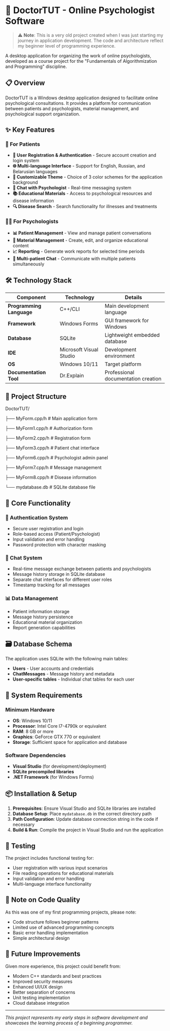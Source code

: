 # 🧠 DoctorTUT - Online Psychologist Software

> ⚠️ **Note**: This is a very old project created when I was just starting my journey in application development. The code and architecture reflect my beginner level of programming experience.

A desktop application for organizing the work of online psychologists, developed as a course project for the "Fundamentals of Algorithmization and Programming" discipline.

## 📋 Overview

DoctorTUT is a Windows desktop application designed to facilitate online psychological consultations. It provides a platform for communication between patients and psychologists, material management, and psychological support organization.

## ✨ Key Features

### 👤 For Patients
- **🔐 User Registration & Authentication** - Secure account creation and login system
- **🌐 Multi-language Interface** - Support for English, Russian, and Belarusian languages
- **🎨 Customizable Theme** - Choice of 3 color schemes for the application background
- **💬 Chat with Psychologist** - Real-time messaging system
- **📚 Educational Materials** - Access to psychological resources and disease information
- **🔍 Disease Search** - Search functionality for illnesses and treatments

### 👨‍⚕️ For Psychologists
- **📊 Patient Management** - View and manage patient conversations
- **📝 Material Management** - Create, edit, and organize educational content
- **📈 Reporting** - Generate work reports for selected time periods
- **💬 Multi-patient Chat** - Communicate with multiple patients simultaneously

## 🛠️ Technology Stack

| Component | Technology | Details |
|-----------|------------|---------|
| **Programming Language** | C++/CLI | Main development language |
| **Framework** | Windows Forms | GUI framework for Windows |
| **Database** | SQLite | Lightweight embedded database |
| **IDE** | Microsoft Visual Studio | Development environment |
| **OS** | Windows 10/11 | Target platform |
| **Documentation Tool** | Dr.Explain | Professional documentation creation |

## 📁 Project Structure
DoctorTUT/

├── MyForm.cpp/h # Main application form

├── MyForm1.cpp/h # Authorization form

├── MyForm2.cpp/h # Registration form

├── MyForm3.cpp/h # Patient chat interface

├── MyForm6.cpp/h # Psychologist admin panel

├── MyForm7.cpp/h # Message management

├── MyForm8.cpp/h # Disease information

└── mydatabase.db # SQLite database file


## 🔧 Core Functionality

### 🔐 Authentication System
- Secure user registration and login
- Role-based access (Patient/Psychologist)
- Input validation and error handling
- Password protection with character masking

### 💬 Chat System
- Real-time message exchange between patients and psychologists
- Message history storage in SQLite database
- Separate chat interfaces for different user roles
- Timestamp tracking for all messages

### 📊 Data Management
- Patient information storage
- Message history persistence
- Educational material organization
- Report generation capabilities

## 🗃️ Database Schema

The application uses SQLite with the following main tables:

- **Users** - User accounts and credentials
- **ChatMessages** - Message history and metadata
- **User-specific tables** - Individual chat tables for each user

## 🚀 System Requirements

### Minimum Hardware
- **OS**: Windows 10/11
- **Processor**: Intel Core I7-4790k or equivalent
- **RAM**: 8 GB or more
- **Graphics**: GeForce GTX 770 or equivalent
- **Storage**: Sufficient space for application and database

### Software Dependencies
- **Visual Studio** (for development/deployment)
- **SQLite precompiled libraries**
- **.NET Framework** (for Windows Forms)

## 📦 Installation & Setup

1. **Prerequisites**: Ensure Visual Studio and SQLite libraries are installed
2. **Database Setup**: Place `mydatabase.db` in the correct directory path
3. **Path Configuration**: Update database connection string in the code if necessary
4. **Build & Run**: Compile the project in Visual Studio and run the application

## 🧪 Testing

The project includes functional testing for:
- User registration with various input scenarios
- File reading operations for educational materials
- Input validation and error handling
- Multi-language interface functionality

## 📝 Note on Code Quality

As this was one of my first programming projects, please note:
- Code structure follows beginner patterns
- Limited use of advanced programming concepts
- Basic error handling implementation
- Simple architectural design

## 🔮 Future Improvements

Given more experience, this project could benefit from:
- Modern C++ standards and best practices
- Improved security measures
- Enhanced UI/UX design
- Better separation of concerns
- Unit testing implementation
- Cloud database integration


---

*This project represents my early steps in software development and showcases the learning process of a beginning programmer.*
